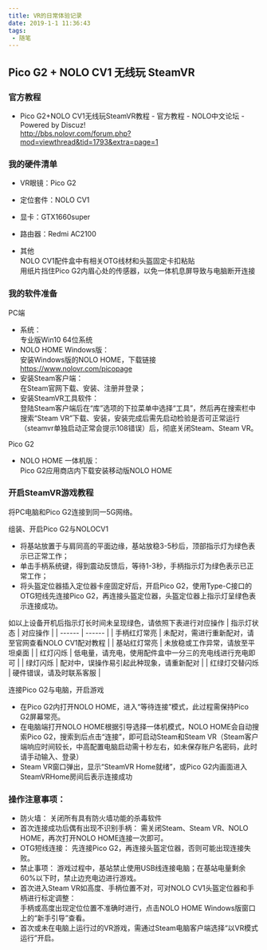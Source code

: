 ```yaml
---
title: VR的日常体验记录
date: 2019-1-1 11:36:43
tags:
 - 随笔
---
```




## Pico G2 + NOLO CV1 无线玩 SteamVR 

### 官方教程

* Pico G2+NOLO CV1无线玩SteamVR教程 - 官方教程 - NOLO中文论坛 - Powered by Discuz!  
http://bbs.nolovr.com/forum.php?mod=viewthread&tid=1793&extra=page=1

### 我的硬件清单
* VR眼镜：Pico G2
* 定位套件：NOLO CV1
* 显卡：GTX1660super
* 路由器：Redmi AC2100

* 其他  
  NOLO CV1配件盒中有相关OTG线材和头盔固定卡扣粘贴  
  用纸片挡住Pico G2内眉心处的传感器，以免一体机息屏导致与电脑断开连接


### 我的软件准备

PC端
* 系统：  
专业版Win10 64位系统
* NOLO HOME Windows版：  
安装Windows版的NOLO HOME，下载链接  
https://www.nolovr.com/picopage
* 安装Steam客户端：  
在Steam官网下载、安装、注册并登录；
* 安装SteamVR工具软件：  
登陆Steam客户端后在“库”选项的下拉菜单中选择“工具”，然后再在搜索栏中搜索“Steam VR”下载、安装，安装完成后需先启动检验是否可正常运行（steamvr单独启动正常会提示108错误）后，彻底关闭Steam、Steam VR。

Pico G2
* NOLO HOME 一体机版：  
Pico G2应用商店内下载安装移动版NOLO HOME





### 开启SteamVR游戏教程

将PC电脑和Pico G2连接到同一5G网络。  

组装、开启Pico G2与NOLOCV1
* 将基站放置于与肩同高的平面边缘，基站放稳3-5秒后，顶部指示灯为绿色表示已正常工作；   
* 单击手柄系统键，得到震动反馈后，等待1-3秒，手柄指示灯为绿色表示已正常工作；  
* 将头盔定位器插入定位器卡座固定好后，开启Pico G2，使用Type-C接口的OTG短线先连接Pico G2，再连接头盔定位器，头盔定位器上指示灯呈绿色表示连接成功。   

如以上设备开机后指示灯长时间未呈现绿色，请依照下表进行对应操作
| 指示灯状态 | 对应操作 |
| ------ | ------ | 
| 手柄红灯常亮 | 未配对，需进行重新配对，请至官网查看NOLO CV1配对教程 |
| 基站红灯常亮 | 未放稳或工作异常，请放至平坦桌面 | 
| 红灯闪烁 | 低电量，请充电，使用配件盒中一分三的充电线进行充电即可 | 
| 绿灯闪烁 | 配对中，误操作易引起此种现象，请重新配对 | 
| 红绿灯交替闪烁 | 硬件错误，请及时联系客服 | 

连接Pico G2与电脑，开启游戏
* 在Pico G2内打开NOLO HOME，进入“等待连接”模式，此过程需保持Pico G2屏幕常亮。  
* 在电脑端打开NOLO HOME根据引导选择一体机模式，NOLO HOME会自动搜索Pico G2，搜索到后点击“连接”，即可启动Steam和Steam VR（Steam客户端响应时间较长，中高配置电脑启动需十秒左右，如未保存账户名密码，此时请手动输入、登录）  
* Steam VR窗口弹出，显示“SteamVR Home就绪”，或Pico G2内画面进入SteamVRHome房间后表示连接成功


### 操作注意事项：
* 防火墙：
关闭所有具有防火墙功能的杀毒软件
* 首次连接成功后偶有出现不识别手柄：
需关闭Steam、Steam VR、NOLO HOME，再次打开NOLO HOME连接一次即可。
* OTG短线连接：
先连接Pico G2，再连接头盔定位器，否则可能出现连接失败。
* 禁止事项：
游戏过程中，基站禁止使用USB线连接电脑；在基站电量剩余60%以下时，禁止边充电边进行游戏。
* 首次进入Steam VR如高度、手柄位置不对，可对NOLO CV1头盔定位器和手柄进行标定调整：  
手柄或高度出现定位位置不准确时进行，点击NOLO HOME Windows版窗口上的“新手引导”查看。
* 首次或未在电脑上运行过的VR游戏，需通过Steam电脑客户端选择“以VR模式运行”开启。
